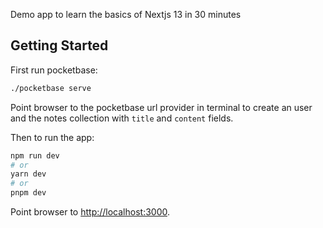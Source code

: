 Demo app to learn the basics of Nextjs 13 in 30 minutes

## Getting Started

First run pocketbase:

```bash
./pocketbase serve
```

Point browser to the pocketbase url provider in terminal to create an user and the notes collection with `title` and `content` fields.

Then to run the app:

```bash
npm run dev
# or
yarn dev
# or
pnpm dev
```

Point browser to [http://localhost:3000](http://localhost:3000).
